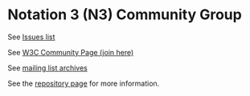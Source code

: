 # Notation 3 (N3) Community Group

See [Issues list](https://github.com/w3c/N3/issues)

See [W3C Community Page (join here)](https://www.w3.org/community/n3-dev/)

See [mailing list archives](https://lists.w3.org/Archives/Public/public-n3-dev/)

See the [repository page](https://w3c.github.io/N3/) for more information.